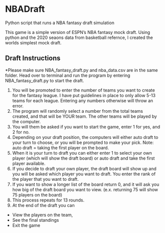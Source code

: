 # NBADraft
Python script that runs a NBA fantasy draft simulation

This game is a simple version of ESPN’s NBA fantasy mock draft. Using python and the 2020 seaons data from basketball refernce, I created the worlds simplest mock draft. 

## Draft Instructions

*Please make sure NBA_fantasy_draft.py and nba_data.csv are in the same folder. Head over to terminal and run the program by entering NBA_fantasy_draft.py to start the draft.

1) You will be promoted to enter the number of teams you want to create for the fantasy league. I have put guidelines in place to only allow 5-13 teams for each league. Entering any numbers otherwise will throw an error.
2) The program will randomly select a number from the total teams created, and that will be YOUR team. The other teams will be played by the computer.
3) You will them be asked if you want to start the game, enter 1 for yes, and 2 for no.
4) Depending on your draft position, the computers will either auto draft to your turn to
choose, or you will be prompted to make your pick. Note: auto draft = taking the first player
on the board.
5) When it is your turn to draft you can either enter 1 to select your own player (which will
show the draft board) or auto draft and take the first player available.
6) If you decide to draft your own player, the draft board will show up and you will be asked
which player you want to draft. You enter the rank of the player that you want to draft.
7) If you want to show a longer list of the board return 0, and it will ask you how big of the draft
board you want to view. (e.x. returning 75 will show 75 players on the board)
8) This process repeats for 13 rounds.
9) At the end of the draft you can 
* View the players on the team,
* See the final standings
* Exit the game

